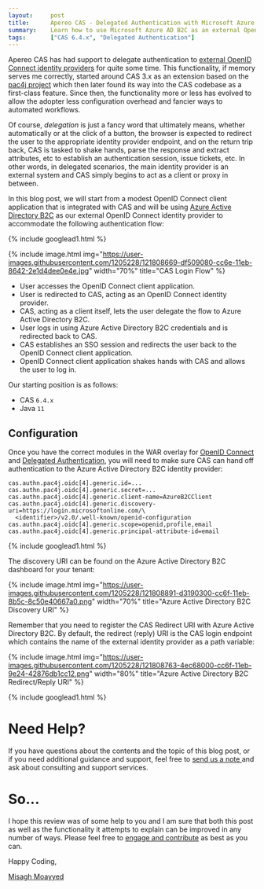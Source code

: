 ```yaml
---
layout:     post
title:      Apereo CAS - Delegated Authentication with Microsoft Azure AD B2C
summary:    Learn how to use Microsoft Azure AD B2C as an external OpenID Connect identity provider and connect it to CAS for a delegated/proxy authentication scenario.
tags:       ["CAS 6.4.x", "Delegated Authentication"]
---
```


Apereo CAS has had support to delegate authentication to [external OpenID Connect identity providers][oidc] for quite some time. This functionality, if memory serves me correctly, started around CAS 3.x as an extension based on the [pac4j project](https://github.com/pac4j/pac4j) which then later found its way into the CAS codebase as a first-class feature. Since then, the functionality more or less has evolved to allow the adopter less configuration overhead and fancier ways to automated workflows.

Of course, *delegation* is just a fancy word that ultimately means, whether automatically or at the click of a button, the browser is expected to redirect the user to the appropriate identity provider endpoint, and on the return trip back, CAS is tasked to shake hands, parse the response and extract attributes, etc to establish an authentication session, issue tickets, etc. In other words, in delegated scenarios, the main identity provider is an external system and CAS simply begins to act as a client or proxy in between.

In this blog post, we will start from a modest OpenID Connect client application that is integrated with CAS and will be using [Azure Active Directory B2C](https://docs.microsoft.com/en-us/azure/active-directory-b2c/) as our external OpenID Connect identity provider to accommodate the following authentication flow:

{% include googlead1.html  %}

{% include image.html img="https://user-images.githubusercontent.com/1205228/121808669-df509080-cc6e-11eb-8642-2e1d4dee0e4e.jpg" 
width="70%" title="CAS Login Flow" %}

- User accesses the OpenID Connect client application.
- User is redirected to CAS, acting as an OpenID Connect identity provider.
- CAS, acting as a client itself, lets the user delegate the flow to Azure Active Directory B2C.
- User logs in using Azure Active Directory B2C credentials and is redirected back to CAS.
- CAS establishes an SSO session and redirects the user back to the OpenID Connect client application.
- OpenID Connect client application shakes hands with CAS and allows the user to log in.

Our starting position is as follows:

- CAS `6.4.x`
- Java `11`

## Configuration

Once you have the correct modules in the WAR overlay for [OpenID Connect][oidc] and [Delegated Authentication][delegation], you will need to make sure CAS can hand off authentication to the Azure Active Directory B2C identity provider:

```
cas.authn.pac4j.oidc[4].generic.id=...
cas.authn.pac4j.oidc[4].generic.secret=...
cas.authn.pac4j.oidc[4].generic.client-name=AzureB2CClient
cas.authn.pac4j.oidc[4].generic.discovery-uri=https://login.microsoftonline.com/\
  <identifier>/v2.0/.well-known/openid-configuration
cas.authn.pac4j.oidc[4].generic.scope=openid,profile,email
cas.authn.pac4j.oidc[4].generic.principal-attribute-id=email
```

{% include googlead1.html  %}

The discovery URI can be found on the Azure Active Directory B2C dashboard for your tenant:

{% include image.html img="https://user-images.githubusercontent.com/1205228/121808891-d3190300-cc6f-11eb-8b5c-8c50e40667a0.png"
width="70%" title="Azure Active Directory B2C Discovery URI" %}


Remember that you need to register the CAS Redirect URI with Azure Active Directory B2C. By default, the redirect (reply) URI is the
CAS login endpoint which contains the name of the external identity provider as a path variable:

{% include image.html img="https://user-images.githubusercontent.com/1205228/121808763-4ec68000-cc6f-11eb-9e24-42876db1cc12.png"
width="80%" title="Azure Active Directory B2C Redirect/Reply URI" %}

{% include googlead1.html  %}

# Need Help?

If you have questions about the contents and the topic of this blog post, or if you need additional guidance and support, feel free to [send us a note ](/#contact-section-header) and ask about consulting and support services.

# So...

I hope this review was of some help to you and I am sure that both this post as well as the functionality it attempts to explain can be improved in any number of ways. Please feel free to [engage and contribute][contribguide] as best as you can.

Happy Coding,

[Misagh Moayyed](https://fawnoos.com)

[delegation]: https://apereo.github.io/cas/6.4.x/integration/Delegate-Authentication.html
[oidc]: https://apereo.github.io/cas/6.4.x/integration/Delegate-Authentication.html
[contribguide]: https://apereo.github.io/cas/developer/Contributor-Guidelines.html